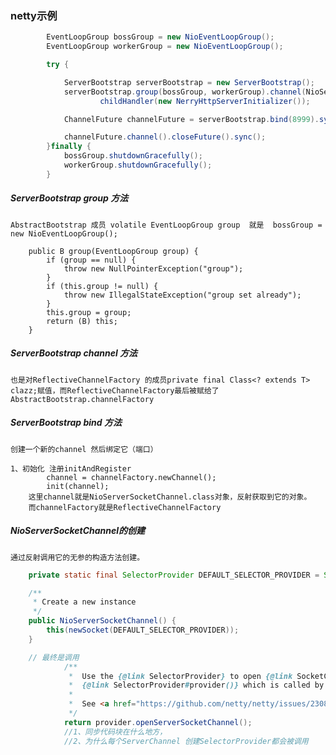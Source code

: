 
### netty示例
```java
        EventLoopGroup bossGroup = new NioEventLoopGroup();
        EventLoopGroup workerGroup = new NioEventLoopGroup();

        try {

            ServerBootstrap serverBootstrap = new ServerBootstrap();
            serverBootstrap.group(bossGroup, workerGroup).channel(NioServerSocketChannel.class).
                    childHandler(new NerryHttpServerInitializer());

            ChannelFuture channelFuture = serverBootstrap.bind(8999).sync();

            channelFuture.channel().closeFuture().sync();
        }finally {
            bossGroup.shutdownGracefully();
            workerGroup.shutdownGracefully();
        }
```

##### ServerBootstrap group 方法

    AbstractBootstrap 成员 volatile EventLoopGroup group  就是  bossGroup = new NioEventLoopGroup();
```
    public B group(EventLoopGroup group) {
        if (group == null) {
            throw new NullPointerException("group");
        }
        if (this.group != null) {
            throw new IllegalStateException("group set already");
        }
        this.group = group;
        return (B) this;
    }
```

##### ServerBootstrap channel 方法
    也是对ReflectiveChannelFactory 的成员private final Class<? extends T> clazz;赋值，而ReflectiveChannelFactory最后被赋给了AbstractBootstrap.channelFactory

##### ServerBootstrap bind 方法   
    创建一个新的channel 然后绑定它（端口）

    1、初始化 注册initAndRegister
            channel = channelFactory.newChannel();
            init(channel);
        这里channel就是NioServerSocketChannel.class对象，反射获取到它的对象。
        而channelFactory就是ReflectiveChannelFactory

##### NioServerSocketChannel的创建
    通过反射调用它的无参的构造方法创建。
```java
    private static final SelectorProvider DEFAULT_SELECTOR_PROVIDER = SelectorProvider.provider();

    /**
     * Create a new instance
     */
    public NioServerSocketChannel() {
        this(newSocket(DEFAULT_SELECTOR_PROVIDER));
    }

    // 最终是调用
            /**
             *  Use the {@link SelectorProvider} to open {@link SocketChannel} and so remove condition in
             *  {@link SelectorProvider#provider()} which is called by each ServerSocketChannel.open() otherwise.
             *
             *  See <a href="https://github.com/netty/netty/issues/2308">#2308</a>.
             */
            return provider.openServerSocketChannel();
            //1、同步代码块在什么地方，
            //2、为什么每个ServerChannel 创建SelectorProvider都会被调用
```







